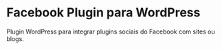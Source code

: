 # Facebook Plugin para WordPress
Plugin WordPress para integrar plugins sociais do Facebook com sites ou blogs.

